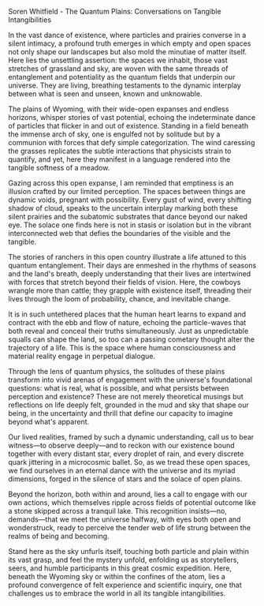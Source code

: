 Soren Whitfield - The Quantum Plains: Conversations on Tangible Intangibilities  

In the vast dance of existence, where particles and prairies converse in a silent intimacy, a profound truth emerges in which empty and open spaces not only shape our landscapes but also mold the minutiae of matter itself. Here lies the unsettling assertion: the spaces we inhabit, those vast stretches of grassland and sky, are woven with the same threads of entanglement and potentiality as the quantum fields that underpin our universe. They are living, breathing testaments to the dynamic interplay between what is seen and unseen, known and unknowable.

The plains of Wyoming, with their wide-open expanses and endless horizons, whisper stories of vast potential, echoing the indeterminate dance of particles that flicker in and out of existence. Standing in a field beneath the immense arch of sky, one is engulfed not by solitude but by a communion with forces that defy simple categorization. The wind caressing the grasses replicates the subtle interactions that physicists strain to quantify, and yet, here they manifest in a language rendered into the tangible softness of a meadow.

Gazing across this open expanse, I am reminded that emptiness is an illusion crafted by our limited perception. The spaces between things are dynamic voids, pregnant with possibility. Every gust of wind, every shifting shadow of cloud, speaks to the uncertain interplay marking both these silent prairies and the subatomic substrates that dance beyond our naked eye. The solace one finds here is not in stasis or isolation but in the vibrant interconnected web that defies the boundaries of the visible and the tangible.

The stories of ranchers in this open country illustrate a life attuned to this quantum entanglement. Their days are enmeshed in the rhythms of seasons and the land's breath, deeply understanding that their lives are intertwined with forces that stretch beyond their fields of vision. Here, the cowboys wrangle more than cattle; they grapple with existence itself, threading their lives through the loom of probability, chance, and inevitable change.

It is in such untethered places that the human heart learns to expand and contract with the ebb and flow of nature, echoing the particle-waves that both reveal and conceal their truths simultaneously. Just as unpredictable squalls can shape the land, so too can a passing cometary thought alter the trajectory of a life. This is the space where human consciousness and material reality engage in perpetual dialogue.

Through the lens of quantum physics, the solitudes of these plains transform into vivid arenas of engagement with the universe's foundational questions: what is real, what is possible, and what persists between perception and existence? These are not merely theoretical musings but reflections on life deeply felt, grounded in the mud and sky that shape our being, in the uncertainty and thrill that define our capacity to imagine beyond what's apparent.

Our lived realities, framed by such a dynamic understanding, call us to bear witness—to observe deeply—and to reckon with our existence bound together with every distant star, every droplet of rain, and every discrete quark jittering in a microcosmic ballet. So, as we tread these open spaces, we find ourselves in an eternal dance with the universe and its myriad dimensions, forged in the silence of stars and the solace of open plains.

Beyond the horizon, both within and around, lies a call to engage with our own actions, which themselves ripple across fields of potential outcome like a stone skipped across a tranquil lake. This recognition insists—no, demands—that we meet the universe halfway, with eyes both open and wonderstruck, ready to perceive the tender web of life strung between the realms of being and becoming. 

Stand here as the sky unfurls itself, touching both particle and plain within its vast grasp, and feel the mystery unfold, enfolding us as storytellers, seers, and humble participants in this great cosmic expedition. Here, beneath the Wyoming sky or within the confines of the atom, lies a profound convergence of felt experience and scientific inquiry, one that challenges us to embrace the world in all its tangible intangibilities.